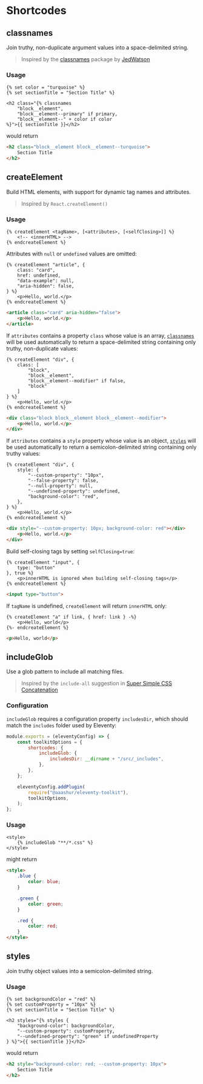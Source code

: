 # Shortcodes

## classnames

Join truthy, non-duplicate argument values into a space-delimited string.

> Inspired by the [classnames](https://www.npmjs.com/package/classnames) package by [JedWatson](https://github.com/JedWatson/classnames)

### Usage

```njk
{% set color = "turquoise" %}
{% set sectionTitle = "Section Title" %}

<h2 class="{% classnames
    "block__element",
    "block__element--primary" if primary,
    "block__element--" + color if color
%}">{{ sectionTitle }}</h2>
```

would return

```html
<h2 class="block__element block__element--turquoise">
    Section Title
</h2>
```

## createElement

Build HTML elements, with support for dynamic tag names and attributes.

> Inspired by `React.createElement()`

### Usage

```njk
{% createElement <tagName>, [<attributes>, [<selfClosing>]] %}
    <!-- <innerHTML> -->
{% endcreateElement %}
```

Attributes with `null` or `undefined` values are omitted:

```njk
{% createElement "article", {
    class: "card",
    href: undefined,
    "data-example": null,
    "aria-hidden": false,
} %}
    <p>Hello, world.</p>
{% endcreateElement %}
```

```html
<article class="card" aria-hidden="false">
    <p>Hello, world.</p>
</article>
```

If `attributes` contains a property `class` whose value is an array, [`classnames`](#classnames) will be used automatically to return a space-delimited string containing only truthy, non-duplicate values:

```njk
{% createElement "div", {
    class: [
        "block",
        "block__element",
        "block__element--modifier" if false,
        "block"
    ]
} %}
    <p>Hello, world.</p>
{% endcreateElement %}
```

```html
<div class="block block__element block__element--modifier">
    <p>Hello, world.</p>
</div>
```

If `attributes` contains a `style` property whose value is an object, [`styles`](#styles) will be used automatically to return a semicolon-delimited string containing only truthy values:

```njk
{% createElement "div", {
    style: {
        "--custom-property": "10px",
        "--false-property": false,
        "--null-property": null,
        "--undefined-property": undefined,
        "background-color": "red",
    },
} %}
    <p>Hello, world.</p>
{% endcreateElement %}
```

```html
<div style="--custom-property: 10px; background-color: red"></div>
    <p>Hello, world.</p>
</div>
```

Build self-closing tags by setting `selfClosing=true`:

```njk
{% createElement "input", {
    type: "button"
}, true %}
    <p>innerHTML is ignored when building self-closing tags</p>
{% endcreateElement %}
```

```html
<input type="button">
```

If `tagName` is undefined, `createElement` will return `innerHTML` only:

```njk
{% createElement "a" if link, { href: link } -%}
    <p>Hello, world</p>
{%- endcreateElement %}
```

```html
<p>Hello, world</p>
```

## includeGlob

Use a glob pattern to include all matching files.

> Inspired by the `include-all` suggestion in [Super Simple CSS Concatenation](https://www.11ty.dev/docs/quicktips/concatenate/)

### Configuration

`includeGlob` requires a configuration property `includesDir`, which should match the `includes` folder used by Eleventy:

```javascript
module.exports = (eleventyConfig) => {
    const toolkitOptions = {
        shortcodes: {
            includeGlob: {
                includesDir: __dirname + "/src/_includes",
            },
        },
    };

    eleventyConfig.addPlugin(
        require("@aaashur/eleventy-toolkit"),
        toolkitOptions,
    );
};
```

### Usage

```njk
<style>
    {% includeGlob "**/*.css" %}
</style>
```

might return

```html
<style>
    .blue {
        color: blue;
    }

    .green {
        color: green;
    }

    .red {
        color: red;
    }
</style>
```

## styles

Join truthy object values into a semicolon-delimited string.

### Usage

```njk
{% set backgroundColor = "red" %}
{% set customProperty = "10px" %}
{% set sectionTitle = "Section Title" %}

<h2 styles="{% styles {
    "background-color": backgroundColor,
    "--custom-property": customProperty,
    "--undefined-property": "green" if undefinedProperty
} %}">{{ sectionTitle }}</h2>
```

would return

```html
<h2 style="background-color: red; --custom-property: 10px">
    Section Title
</h2>
```
